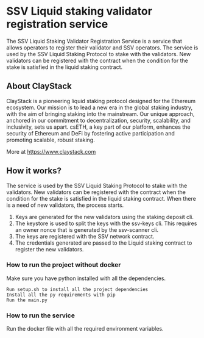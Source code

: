 # SSV Liquid staking validator registration service

The SSV Liquid Staking Validator Registration Service is a service that allows operators to register their validator and SSV operators. The service is used by the SSV Liquid Staking Protocol to stake with the validators. New validators can be registered with the contract when the condition for the stake is satisfied in the liquid staking contract.

## About ClayStack

ClayStack is a pioneering liquid staking protocol designed for the Ethereum ecosystem. Our mission is to lead a new era in the global staking industry, with the aim of bringing staking into the mainstream. Our unique approach, anchored in our commitment to decentralization, security, scalability, and inclusivity, sets us apart. csETH, a key part of our platform, enhances the security of Ethereum and DeFi by fostering active participation and promoting scalable, robust staking.

More at https://www.claystack.com


## How it works?

The service is used by the SSV Liquid Staking Protocol to stake with the validators. New validators can be registered with the contract when the condition for the stake is satisfied in the liquid staking contract. When there is a need of new validators, the process starts.

1. Keys are generated for the new validators using the staking deposit cli.
2. The keystore is used to split the keys with the ssv-keys cli. This requires an owner nonce that is generated by the ssv-scanner cli.
3. The keys are registered with the SSV network contract.
4. The credentials generated are passed to the Liquid staking contract to register the new validators.

### How to run the project without docker

Make sure you have python installed with all the dependencies.

```
Run setup.sh to install all the project dependencies
Install all the py requirements with pip
Run the main.py
```

### How to run the service

Run the docker file with all the required environment variables.